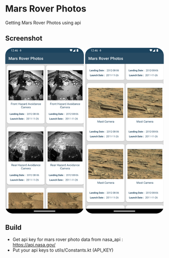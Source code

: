 # Mars Rover Photos

Getting Mars Rover Photos using api

## Screenshot

<img src="media/1.png" width="250"> <img src="media/2.png" width="250" >


## Build
- Get api key for mars rover photo data from nasa_api : https://api.nasa.gov/
- Put your api keys to utils/Constants.kt (API_KEY)
